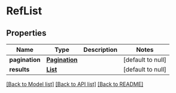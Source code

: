 # RefList
## Properties

Name | Type | Description | Notes
------------ | ------------- | ------------- | -------------
**pagination** | [**Pagination**](Pagination.md) |  | [default to null]
**results** | [**List**](Ref.md) |  | [default to null]

[[Back to Model list]](../README.md#documentation-for-models) [[Back to API list]](../README.md#documentation-for-api-endpoints) [[Back to README]](../README.md)

